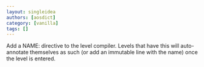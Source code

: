```yaml
---
layout: singleidea
authors: [aosdict]
category: [vanilla]
tags: []
---
```

Add a NAME: directive to the level compiler. Levels that have this will auto-annotate themselves as such (or add an immutable line with the name) once the level is entered.

